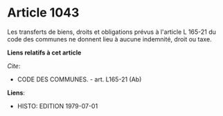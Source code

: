 # Article 1043

Les transferts de biens, droits et obligations prévus à l'article L 165-21 du code des communes ne donnent lieu à aucune
indemnité, droit ou taxe.

**Liens relatifs à cet article**

_Cite_:

  - CODE DES COMMUNES. - art. L165-21 (Ab)

**Liens**:

  - HISTO: EDITION 1979-07-01
